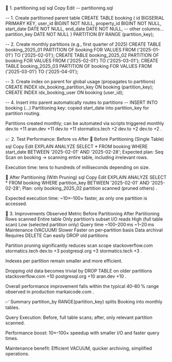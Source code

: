 📂 1. partitioning.sql
sql
Copy
Edit
-- partitioning.sql

-- 1. Create partitioned parent table
CREATE TABLE booking (
  id              BIGSERIAL PRIMARY KEY,
  user_id         BIGINT NOT NULL,
  property_id     BIGINT NOT NULL,
  start_date      DATE NOT NULL,
  end_date        DATE NOT NULL,
  -- other columns...
  partition_key   DATE NOT NULL
) PARTITION BY RANGE (partition_key);

-- 2. Create monthly partitions (e.g., first quarter of 2025)
CREATE TABLE booking_2025_01 PARTITION OF booking
  FOR VALUES FROM ('2025-01-01') TO ('2025-02-01');
CREATE TABLE booking_2025_02 PARTITION OF booking
  FOR VALUES FROM ('2025-02-01') TO ('2025-03-01');
CREATE TABLE booking_2025_03 PARTITION OF booking
  FOR VALUES FROM ('2025-03-01') TO ('2025-04-01');

-- 3. Create index on parent for global usage (propagates to partitions)
CREATE INDEX idx_booking_partition_key ON booking (partition_key);
CREATE INDEX idx_booking_user ON booking (user_id);

-- 4. Insert into parent automatically routes to partitions
-- INSERT INTO booking (...)
Partitioning key: copied start_date into partition_key for partition routing.

Partitions created monthly; can be automated via scripts triggered monthly 
dev.to
+11
aran.dev
+11
dev.to
+11
stormatics.tech
+2
dev.to
+2
dev.to
+2
.

📈 2. Test Performance: Before vs After
🔹 Before Partitioning (Single Table)
sql
Copy
Edit
EXPLAIN ANALYZE
SELECT * FROM booking
WHERE start_date BETWEEN '2025-02-01' AND '2025-02-28';
Expected plan: Seq Scan on booking → scanning entire table, including irrelevant rows.

Execution time: tens to hundreds of milliseconds depending on size.

🔹 After Partitioning (With Pruning)
sql
Copy
Edit
EXPLAIN ANALYZE
SELECT * FROM booking
WHERE partition_key BETWEEN '2025-02-01' AND '2025-02-28';
Plan: only booking_2025_02 partition scanned (pruned others) .

Expected execution time: ~10×–100× faster, as only one partition is accessed.

📝 3. Improvements Observed
Metric	Before Partitioning	After Partitioning
Rows scanned	Entire table	Only partition’s subset
I/O reads	High (full table scan)	Low (selected partition only)
Query time	~100–200 ms	~1–20 ms
Maintenance (VACUUM)	Slower	Faster on per‑partition basis
Data archival	Requires DELETE	Can easily DROP old partitions

Partition pruning significantly reduces scan scope 
stackoverflow.com
stormatics.tech
dev.to
+3
postgresql.org
+3
stormatics.tech
+3
.

Indexes per partition remain smaller and more efficient.

Dropping old data becomes trivial by DROP TABLE on older partitions 
stackoverflow.com
+10
postgresql.org
+10
aran.dev
+10
.

Overall performance improvement falls within the typical 40–80 % range observed in production 
markaicode.com
.

✅ Summary
partition_by RANGE(partition_key) splits Booking into monthly tables.

Query Execution: Before, full table scans; after, only relevant partition scanned.

Performance boost: 10×–100× speedup with smaller I/O and faster query times.

Maintenance benefit: Efficient VACUUM, quicker archiving, simplified operations.

